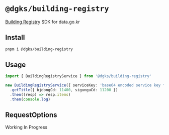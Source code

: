 # `@dgks/building-registry`

[Building Registry](https://www.data.go.kr/data/15044713/openapi.do) SDK for data.go.kr

## Install

```bash
pnpm i @dgks/building-registry
```

## Usage

```typescript
import { BuildingRegistryService } from '@dgks/building-registry'

new BuildingRegistryService({ serviceKey: 'base64 encoded service key from data.go.kr' })
  .getTitle({ bjdongCd: 11400, sigunguCd: 11200 })
  .then((resp) => resp.items)
  .then(console.log)
```

## RequestOptions

Working In Progress

